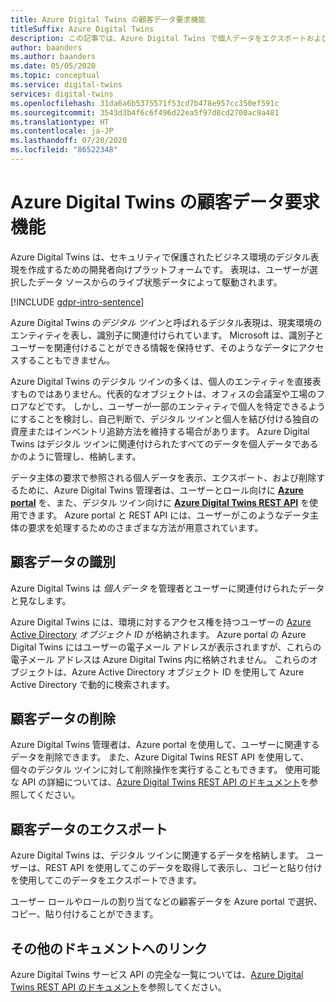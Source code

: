 ```yaml
---
title: Azure Digital Twins の顧客データ要求機能
titleSuffix: Azure Digital Twins
description: この記事では、Azure Digital Twins で個人データをエクスポートおよび削除するプロセスについて説明します。
author: baanders
ms.author: baanders
ms.date: 05/05/2020
ms.topic: conceptual
ms.service: digital-twins
services: digital-twins
ms.openlocfilehash: 31da6a6b5375571f53cd7b478e957cc350ef591c
ms.sourcegitcommit: 3543d3b4f6c6f496d22ea5f97d8cd2700ac9a481
ms.translationtype: HT
ms.contentlocale: ja-JP
ms.lasthandoff: 07/20/2020
ms.locfileid: "86522348"
---
```

# <a name="azure-digital-twins-customer-data-request-features"></a>Azure Digital Twins の顧客データ要求機能

Azure Digital Twins は、セキュリティで保護されたビジネス環境のデジタル表現を作成するための開発者向けプラットフォームです。 表現は、ユーザーが選択したデータ ソースからのライブ状態データによって駆動されます。

[!INCLUDE [gdpr-intro-sentence](../../includes/gdpr-intro-sentence.md)]

Azure Digital Twins の*デジタル ツイン*と呼ばれるデジタル表現は、現実環境のエンティティを表し、識別子に関連付けられています。 Microsoft は、識別子とユーザーを関連付けることができる情報を保持せず、そのようなデータにアクセスすることもできません。 

Azure Digital Twins のデジタル ツインの多くは、個人のエンティティを直接表すものではありません。代表的なオブジェクトは、オフィスの会議室や工場のフロアなどです。 しかし、ユーザーが一部のエンティティで個人を特定できるようにすることを検討し、自己判断で、デジタル ツインと個人を結び付ける独自の資産またはインベントリ追跡方法を維持する場合があります。 Azure Digital Twins はデジタル ツインに関連付けられたすべてのデータを個人データであるかのように管理し、格納します。

データ主体の要求で参照される個人データを表示、エクスポート、および削除するために、Azure Digital Twins 管理者は、ユーザーとロール向けに [**Azure portal**](https://portal.azure.com/) を、また、デジタル ツイン向けに [**Azure Digital Twins REST API**](how-to-use-apis-sdks.md) を使用できます。 Azure portal と REST API には、ユーザーがこのようなデータ主体の要求を処理するためのさまざまな方法が用意されています。

## <a name="identifying-customer-data"></a>顧客データの識別

Azure Digital Twins は *個人データ* を管理者とユーザーに関連付けられたデータと見なします。 

Azure Digital Twins には、環境に対するアクセス権を持つユーザーの [Azure Active Directory](../active-directory/fundamentals/active-directory-whatis.md) *オブジェクト ID* が格納されます。 Azure portal の Azure Digital Twins にはユーザーの電子メール アドレスが表示されますが、これらの電子メール アドレスは Azure Digital Twins 内に格納されません。 これらのオブジェクトは、Azure Active Directory オブジェクト ID を使用して Azure Active Directory で動的に検索されます。

## <a name="deleting-customer-data"></a>顧客データの削除

Azure Digital Twins 管理者は、Azure portal を使用して、ユーザーに関連するデータを削除できます。 また、Azure Digital Twins REST API を使用して、個々のデジタル ツインに対して削除操作を実行することもできます。 使用可能な API の詳細については、[Azure Digital Twins REST API のドキュメント](https://docs.microsoft.com/rest/api/azure-digitaltwins/)を参照してください。

## <a name="exporting-customer-data"></a>顧客データのエクスポート

Azure Digital Twins は、デジタル ツインに関連するデータを格納します。 ユーザーは、REST API を使用してこのデータを取得して表示し、コピーと貼り付けを使用してこのデータをエクスポートできます。 

ユーザー ロールやロールの割り当てなどの顧客データを Azure portal で選択、コピー、貼り付けることができます。 

## <a name="links-to-additional-documentation"></a>その他のドキュメントへのリンク

Azure Digital Twins サービス API の完全な一覧については、[Azure Digital Twins REST API のドキュメント](https://docs.microsoft.com/rest/api/azure-digitaltwins/)を参照してください。